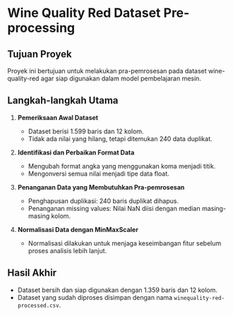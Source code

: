 # Wine Quality Red Dataset Pre-processing

## Tujuan Proyek
Proyek ini bertujuan untuk melakukan pra-pemrosesan pada dataset wine-quality-red agar siap digunakan dalam model pembelajaran mesin.

## Langkah-langkah Utama
1. **Pemeriksaan Awal Dataset**
   - Dataset berisi 1.599 baris dan 12 kolom.
   - Tidak ada nilai yang hilang, tetapi ditemukan 240 data duplikat.

2. **Identifikasi dan Perbaikan Format Data**
   - Mengubah format angka yang menggunakan koma menjadi titik.
   - Mengonversi semua nilai menjadi tipe data float.

3. **Penanganan Data yang Membutuhkan Pra-pemrosesan**
   - Penghapusan duplikasi: 240 baris duplikat dihapus.
   - Penanganan missing values: Nilai NaN diisi dengan median masing-masing kolom.

4. **Normalisasi Data dengan MinMaxScaler**
   - Normalisasi dilakukan untuk menjaga keseimbangan fitur sebelum proses analisis lebih lanjut.

## Hasil Akhir
- Dataset bersih dan siap digunakan dengan 1.359 baris dan 12 kolom.
- Dataset yang sudah diproses disimpan dengan nama `winequality-red-processed.csv`.


